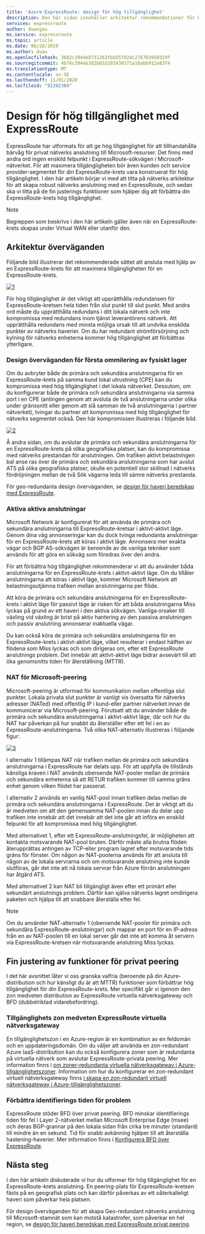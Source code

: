 ```yaml
---
title: 'Azure-ExpressRoute: design för hög tillgänglighet'
description: Den här sidan innehåller arkitektur rekommendationer för hög tillgänglighet när du använder Azure-ExpressRoute.
services: expressroute
author: duongau
ms.service: expressroute
ms.topic: article
ms.date: 06/28/2019
ms.author: duau
ms.openlocfilehash: 3602c3944e8731263fbb55f024c276783950329f
ms.sourcegitcommit: 4b76c284eb3d2b81b103430371a10abb912a83f4
ms.translationtype: MT
ms.contentlocale: sv-SE
ms.lasthandoff: 11/01/2020
ms.locfileid: "92202369"
---
```

# <a name="designing-for-high-availability-with-expressroute"></a>Design för hög tillgänglighet med ExpressRoute

ExpressRoute har utformats för att ge hög tillgänglighet för att tillhandahålla bärvåg för privat nätverks anslutning till Microsoft-resurser. Det finns med andra ord ingen enskild felpunkt i ExpressRoute-sökvägen i Microsoft-nätverket. För att maximera tillgängligheten bör även kunden och service provider-segmentet för din ExpressRoute-krets vara konstruerat för hög tillgänglighet. I den här artikeln börjar vi med att titta på nätverks arkitektur för att skapa robust nätverks anslutning med en ExpressRoute, och sedan ska vi titta på de fin justerings funktioner som hjälper dig att förbättra din ExpressRoute-krets hög tillgänglighet.

>[!NOTE]
>Begreppen som beskrivs i den här artikeln gäller även när en ExpressRoute-krets skapas under Virtual WAN eller utanför den.
>

## <a name="architecture-considerations"></a>Arkitektur överväganden

Följande bild illustrerar det rekommenderade sättet att ansluta med hjälp av en ExpressRoute-krets för att maximera tillgängligheten för en ExpressRoute-krets.

 [![1]][1]

För hög tillgänglighet är det viktigt att upprätthålla redundansen för ExpressRoute-kretsen hela tiden från slut punkt till slut punkt. Med andra ord måste du upprätthålla redundans i ditt lokala nätverk och inte kompromissa med redundans inom tjänst leverantörens nätverk. Att upprätthålla redundans med minsta möjliga orsak till att undvika enskilda punkter av nätverks haverier. Om du har redundant strömförsörjning och kylning för nätverks enheterna kommer hög tillgänglighet att förbättras ytterligare.

### <a name="first-mile-physical-layer-design-considerations"></a>Design överväganden för första ommilering av fysiskt lager

 Om du avbryter både de primära och sekundära anslutningarna för en ExpressRoute-krets på samma kund lokal utrustning (CPE) kan du kompromissa med hög tillgänglighet i det lokala nätverket. Dessutom, om du konfigurerar både de primära och sekundära anslutningarna via samma port i en CPE (antingen genom att avsluta de två anslutningarna under olika under gränssnitt eller genom att slå samman de två anslutningarna i partner nätverket), tvingar du partner att kompromissa med hög tillgänglighet för nätverks segmentet också. Den här kompromissen illustreras i följande bild.

[![2]][2]

Å andra sidan, om du avslutar de primära och sekundära anslutningarna för en ExpressRoute-krets på olika geografiska platser, kan du kompromissa med nätverks prestandan för anslutningen. Om trafiken aktivt belastningen bal anse ras över de primära och sekundära anslutningarna som har avslut ATS på olika geografiska platser, skulle en potentiell stor skillnad i nätverks fördröjningen mellan de två Sök vägarna leda till sämre nätverks prestanda. 

För geo-redundanta design överväganden, se [design för haveri beredskap med ExpressRoute][DR].

### <a name="active-active-connections"></a>Aktiva aktiva anslutningar

Microsoft Network är konfigurerat för att använda de primära och sekundära anslutningarna till ExpressRoute-kretsar i aktivt-aktivt läge. Genom dina väg annonseringar kan du dock tvinga redundanta anslutningar för en ExpressRoute-krets att köras i aktivt läge. Annonsera mer exakta vägar och BGP AS-sökvägen är beroende av de vanliga tekniker som används för att göra en sökväg som föredras över den andra.

För att förbättra hög tillgänglighet rekommenderar vi att du använder båda anslutningarna för en ExpressRoute-krets i aktivt-aktivt läge. Om du tillåter anslutningarna att köras i aktivt läge, kommer Microsoft Network att belastningsutjämna trafiken mellan anslutningarna per flöde.

Att köra de primära och sekundära anslutningarna för en ExpressRoute-krets i aktivt läge för passivt läge är risken för att båda anslutningarna Miss lyckas på grund av ett haveri i den aktiva sökvägen. Vanliga orsaker till växling vid växling är brist på aktiv hantering av den passiva anslutningen och passiv anslutning annonserar inaktuella vägar.

Du kan också köra de primära och sekundära anslutningarna för en ExpressRoute-krets i aktivt-aktivt läge, vilket resulterar i endast hälften av flödena som Miss lyckas och som dirigeras om, efter ett ExpressRoute anslutnings problem. Det innebär att aktivt-aktivt läge bidrar avsevärt till att öka genomsnitts tiden för återställning (MTTR).

### <a name="nat-for-microsoft-peering"></a>NAT för Microsoft-peering 

Microsoft-peering är utformad för kommunikation mellan offentliga slut punkter. Lokala privata slut punkter är vanligt vis översatta för nätverks adresser (NATed) med offentlig IP i kund-eller partner nätverket innan de kommunicerar via Microsoft-peering. Förutsatt att du använder både de primära och sekundära anslutningarna i aktivt-aktivt läge, där och hur du NAT har påverkan på hur snabbt du återställer efter ett fel i en av ExpressRoute-anslutningarna. Två olika NAT-alternativ illustreras i följande figur:

[![3]][3]

I alternativ 1 tillämpas NAT när trafiken mellan de primära och sekundära anslutningarna i ExpressRoute har delats upp. För att uppfylla de tillstånds känsliga kraven i NAT används oberoende NAT-pooler mellan de primära och sekundära enheterna så att RETUR trafiken kommer till samma gräns enhet genom vilken flödet har passerat.

I alternativ 2 används en vanlig NAT-pool innan trafiken delas mellan de primära och sekundära anslutningarna i ExpressRoute. Det är viktigt att du är medveten om att den gemensamma NAT-poolen innan du delar upp trafiken inte innebär att det innebär att det inte går att införa en enskild felpunkt för att kompromissa med hög tillgänglighet.

Med alternativet 1, efter ett ExpressRoute-anslutningsfel, är möjligheten att kontakta motsvarande NAT-pool bruten. Därför måste alla brutna flöden återupprättas antingen av TCP-eller program lagret efter motsvarande tids gräns för fönster. Om någon av NAT-poolerna används för att ansluta till någon av de lokala servrarna och om motsvarande anslutning inte kunde slutföras, går det inte att nå lokala servrar från Azure förrän anslutningen har åtgärd ATS.

Med alternativet 2 kan NAT bli tillgängligt även efter ett primärt eller sekundärt anslutnings problem. Därför kan själva nätverks lagret omdirigera paketen och hjälpa till att snabbare återställa efter fel. 

> [!NOTE]
> Om du använder NAT-alternativ 1 (oberoende NAT-pooler för primära och sekundära ExpressRoute-anslutningar) och mappar en port för en IP-adress från en av NAT-poolen till en lokal server går det inte att komma åt servern via ExpressRoute-kretsen när motsvarande anslutning Miss lyckas.
> 

## <a name="fine-tuning-features-for-private-peering"></a>Fin justering av funktioner för privat peering

I det här avsnittet låter vi oss granska valfria (beroende på din Azure-distribution och hur känsligt du är att MTTR) funktioner som förbättrar hög tillgänglighet för din ExpressRoute-krets. Mer specifikt går vi igenom den zon medveten distribution av ExpressRoute virtuella nätverksgateway och BFD (dubbelriktad vidarebefordring).

### <a name="availability-zone-aware-expressroute-virtual-network-gateways"></a>Tillgänglighets zon medveten ExpressRoute virtuella nätverksgateway

En tillgänglighetszon i en Azure-region är en kombination av en feldomän och en uppdateringsdomän. Om du väljer att använda en zon-redundant Azure IaaS-distribution kan du också konfigurera zoner som är redundanta på virtuella nätverk som avslutar ExpressRoute-privata peering. Mer information finns i [om zoner-redundanta virtuella nätverksgateway i Azure-tillgänglighetszoner][zone redundant vgw]. Information om hur du konfigurerar en zon-redundant virtuell nätverksgateway finns [i skapa en zon-redundant virtuell nätverksgateway i Azure-tillgänglighetszoner][conf zone redundant vgw].

### <a name="improving-failure-detection-time"></a>Förbättra identifierings tiden för problem

ExpressRoute stöder BFD över privat peering. BFD minskar identifierings tiden för fel i Layer 2-nätverket mellan Microsoft Enterprise Edge (msee) och deras BGP-grannar på den lokala sidan från cirka tre minuter (standard) till mindre än en sekund. Tid för snabb avkänning hjälper till att återställa hastening-haverier. Mer information finns i [Konfigurera BFD över ExpressRoute][BFD].

## <a name="next-steps"></a>Nästa steg

I den här artikeln diskuterade vi hur du utformar för hög tillgänglighet för en ExpressRoute-krets anslutning. En peering-plats för ExpressRoute-kretsen fästs på en geografisk plats och kan därför påverkas av ett oåterkalleligt haveri som påverkar hela platsen. 

För design överväganden för att skapa Geo-redundant nätverks anslutning till Microsoft-stamnät som kan motstå katastrofer, som påverkar en hel region, se [design för haveri beredskap med ExpressRoute privat peering][DR].

<!--Image References-->
[1]: ./media/designing-for-high-availability-with-expressroute/exr-reco.png "rekommenderat sätt att ansluta med ExpressRoute"
[2]: ./media/designing-for-high-availability-with-expressroute/suboptimal-lastmile-connectivity.png "bästa senaste mil anslutning"
[3]: ./media/designing-for-high-availability-with-expressroute/nat-options.png "NAT-alternativ"


<!--Link References-->
[zone redundant vgw]: ../vpn-gateway/about-zone-redundant-vnet-gateways.md
[conf zone redundant vgw]: ../vpn-gateway/create-zone-redundant-vnet-gateway.md
[Configure Global Reach]: ./expressroute-howto-set-global-reach.md
[BFD]: ./expressroute-bfd.md
[DR]: ./designing-for-disaster-recovery-with-expressroute-privatepeering.md